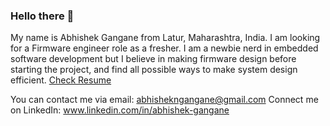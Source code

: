 ### Hello there 👋   

My name is Abhishek Gangane from Latur, Maharashtra, India. I am looking for a Firmware engineer role as a fresher. I am a newbie nerd in embedded software development but I believe in making firmware design before starting the project, and find all possible ways to make system design efficient.
[Check Resume](Resume_Abhishek_Gangane_Firmware.pdf)


You can contact me via email: abhishekngangane@gmail.com    Connect me on LinkedIn: www.linkedin.com/in/abhishek-gangane  
